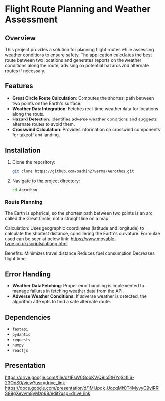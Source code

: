 # Flight Route Planning and Weather Assessment

## Overview

This project provides a solution for planning flight routes while assessing weather conditions to ensure safety. The application calculates the best route between two locations and generates reports on the weather conditions along the route, advising on potential hazards and alternate routes if necessary.

## Features

- **Great Circle Route Calculation**: Computes the shortest path between two points on the Earth's surface.
- **Weather Data Integration**: Fetches real-time weather data for locations along the route.
- **Hazard Detection**: Identifies adverse weather conditions and suggests alternate routes to avoid them.
- **Crosswind Calculation**: Provides information on crosswind components for takeoff and landing.

## Installation

1. Clone the repository:
    ```bash
    git clone https://github.com/sachin27verma/Aerothon.git
    ```
2. Navigate to the project directory:
    ```bash
    cd Aerothon
    ```
### Route Planning

The Earth is spherical, so the shortest path between two points is an arc called the Great Circle, not a straight line on a map.

Calculation:
Uses geographic coordinates (latitude and longitude) to calculate the shortest distance, considering the Earth's curvature.
Formulae used can be seen at below link:
https://www.movable-type.co.uk/scripts/latlong.html

Benefits:
Minimizes travel distance
Reduces fuel consumption
Decreases flight time


## Error Handling

- **Weather Data Fetching**: Proper error handling is implemented to manage failures in fetching weather data from the API.
- **Adverse Weather Conditions**: If adverse weather is detected, the algorithm attempts to find a safe alternate route.

## Dependencies

- `fastapi`
- `pydantic`
- `requests`
- `numpy`
- `reactjs`

## Presentation

https://drive.google.com/file/d/1FsWGGooKVjQ9Io5tHYqSbfIi6-23OdS0/view?usp=drive_link
https://docs.google.com/presentation/d/1MiJpqk_UocqMh0T4MyvyC9ylRRlS89gXevym8yMzp68/edit?usp=drive_link
